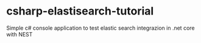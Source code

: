 # csharp-elastisearch-tutorial
Simple c# console application to test elastic search integrazion in .net core with NEST
